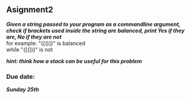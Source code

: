 ## Asignment2
***Given a string passed to your program as a commandline argument,***  
***check if brackets used inside the string are balanced, print Yes if they are, No if they are not***  
for example: "{[()]}" is balanced  
while "{[(])}" is not  

***hint: think how a stack can be useful for this problem***  

### Due date:  
***Sunday 25th***
